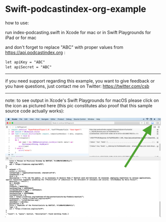 # Swift-podcastindex-org-example

how to use:

run index-podcasting.swift in Xcode for mac or in Swift Playgrounds for iPad or for mac

and don't forget to replace "ABC" with proper values from https://api.podcastindex.org :
```
let apiKey = "ABC"
let apiSecret = "ABC"
```

***

if you need support regarding this example, you want to give feedback or you have questions, just contact me on Twitter: https://twitter.com/csb

***

note: to see output in Xcode's Swift Playgrounds for macOS please click on the icon as pictured here (this pic constitutes also proof that this sample source code actually works):

<img alt="podcastingindex.org example in Swift" src="https://raw.githubusercontent.com/ComicStrip/Swift-podcastindex-org-example/main/swift-playground.png">

